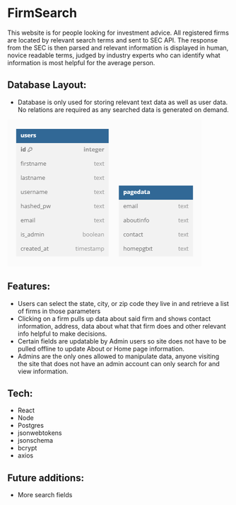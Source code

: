 # FirmSearch

This website is for people looking for investment advice. All registered firms are located by relevant search terms and sent to SEC API. The response from the SEC is then parsed and relevant information is displayed in human, novice readable terms, judged by industry experts who can identify what information is most helpful for the average person.

## Database Layout:
- Database is only used for storing relevant text data as well as user data. No relations are required as any searched data is generated on demand.

![Database](Db.PNG)

## Features:

- Users can select the state, city, or zip code they live in and retrieve a list of firms in those parameters
- Clicking on a firm pulls up data about said firm and shows contact information, address, data about what that firm does and other relevant info helpful to make decisions.
- Certain fields are updatable by Admin users so site does not have to be pulled offline to update About or Home page information.
- Admins are the only ones allowed to manipulate data, anyone visiting the site that does not have an admin account can only search for and view information.

## Tech:

- React
- Node
- Postgres
- jsonwebtokens
- jsonschema
- bcrypt
- axios

## Future additions:

- More search fields

